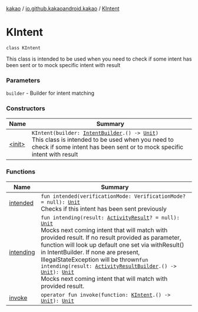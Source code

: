 [kakao](../../index.md) / [io.github.kakaoandroid.kakao](../index.md) / [KIntent](./index.md)

# KIntent

`class KIntent`

This class is intended to be used when you need to check if some intent has been sent
or to mock specific intent with result

### Parameters

`builder` - Builder for intent matching

### Constructors

| Name | Summary |
|---|---|
| [&lt;init&gt;](-init-.md) | `KIntent(builder: `[`IntentBuilder`](../-intent-builder/index.md)`.() -> `[`Unit`](https://kotlinlang.org/api/latest/jvm/stdlib/kotlin/-unit/index.html)`)`<br>This class is intended to be used when you need to check if some intent has been sent or to mock specific intent with result |

### Functions

| Name | Summary |
|---|---|
| [intended](intended.md) | `fun intended(verificationMode: VerificationMode? = null): `[`Unit`](https://kotlinlang.org/api/latest/jvm/stdlib/kotlin/-unit/index.html)<br>Checks if this intent has been sent previously |
| [intending](intending.md) | `fun intending(result: `[`ActivityResult`](https://developer.android.com/reference/android/app/Instrumentation/ActivityResult.html)`? = null): `[`Unit`](https://kotlinlang.org/api/latest/jvm/stdlib/kotlin/-unit/index.html)<br>Mocks next coming intent that will match with provided result. If no result provided as parameter, function will look up default one set via withResult() in IntentBuilder. If none are present, IllegalStateException will be thrown`fun intending(result: `[`ActivityResultBuilder`](../-activity-result-builder/index.md)`.() -> `[`Unit`](https://kotlinlang.org/api/latest/jvm/stdlib/kotlin/-unit/index.html)`): `[`Unit`](https://kotlinlang.org/api/latest/jvm/stdlib/kotlin/-unit/index.html)<br>Mocks next coming intent that will match with provided result. |
| [invoke](invoke.md) | `operator fun invoke(function: `[`KIntent`](./index.md)`.() -> `[`Unit`](https://kotlinlang.org/api/latest/jvm/stdlib/kotlin/-unit/index.html)`): `[`Unit`](https://kotlinlang.org/api/latest/jvm/stdlib/kotlin/-unit/index.html) |

